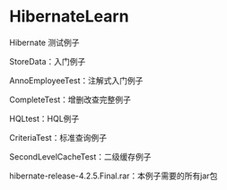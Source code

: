 # HibernateLearn
Hibernate 测试例子

StoreData：入门例子

AnnoEmployeeTest：注解式入门例子

CompleteTest：增删改查完整例子

HQLtest：HQL例子

CriteriaTest：标准查询例子

SecondLevelCacheTest：二级缓存例子

hibernate-release-4.2.5.Final.rar：本例子需要的所有jar包
